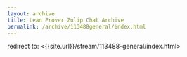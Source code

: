 ```yaml
---
layout: archive
title: Lean Prover Zulip Chat Archive
permalink: /archive/113488general/index.html
---
```


redirect to: <{{site.url}}/stream/113488-general/index.html>
